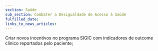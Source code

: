 ```yaml
---
section: Saúde
sub_section: Combater a Desigualdade de Acesso à Saúde
fulfilled_date:
links_to_news_articles:
---
```


Criar novos incentivos no programa SIGIC com indicadores de outcome clínico reportados pelo paciente;